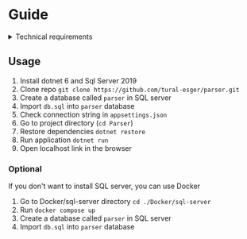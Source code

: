 # Guide

<details>
  <summary>Technical requirements</summary>

Texniki tapşırıq aşağıda diqqətinizə çatdırılır:
Texniki tapşırıq olaraq “File To DB parser” yazmağınız gərəklidir.

Bunun üçün sizə bir “transactions.txt” adında bir fayl təqdim edirik.

Bu fayl içərisi xüsusi strukturda yazılmış əməliyyatların siyahısı qeyd olunmuşdur.

Sizdən gözləntimiz bu məlumatları eyni strukturla MSSql database-nə yazmağınızdır.

- Proqram WEB application olmalıdır
- İstifadəçi ekrandakı fayl seçimi yerinə tıklayıb faylı proqrama yükləməlidir.
- Yüklədikdən sonra məlumatları ekranda göstər düyməsinə basdıqda proqram fayldakı məlumatları bazadakı cədvələ yazmalıdır.
- Sonra sql sorğusu vasitəsilə cədvəldəki məlumatları grid şəklində ekranda göstərməlidir.

Tapşırığı həll edib, 10.01.2022-ci il tarixində geri göndərməyiniz Sizdən xahiş olunur.

</details>

## Usage

1. Install dotnet 6 and Sql Server 2019
2. Clone repo `git clone https://github.com/tural-esger/parser.git`
3. Create a database called `parser` in SQL server
4. Import `db.sql` into `parser` database
5. Check connection string in `appsettings.json`
6. Go to project directory (`cd Parser`)
7. Restore dependencies `dotnet restore`
8. Run application `dotnet run`
9. Open localhost link in the browser

### Optional
If you don't want to install SQL server, you can use Docker

1. Go to Docker/sql-server directory `cd ./Docker/sql-server`
2. Run `docker compose up`
3. Create a database called `parser` in SQL server
4. Import `db.sql` into `parser` database
